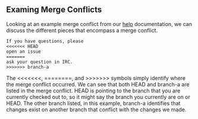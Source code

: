[//]: # "This is used in both the CLI and Desktop course"

## Examing Merge Conflicts

Looking at an example merge conflict from our [help](https://help.github.com/articles/resolving-a-merge-conflict-using-the-command-line/) documentation, we can discuss the different pieces that encompass a merge conflict.

    If you have questions, please
    <<<<<<< HEAD
    open an issue
    =======
    ask your question in IRC.
    >>>>>>> branch-a

The <<<<<<<, ========, and >>>>>>> symbols simply identify where the merge conflict occurred. We can see that both HEAD and branch-a are listed in the merge conflict. HEAD is pointing to the branch that you are currently checked out to, so it might say the branch you currently are on or HEAD. The other branch listed, in this example, branch-a identifies that changes exist on another branch that conflict with the changes we made.
